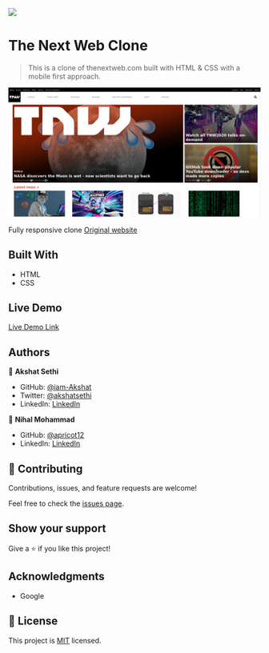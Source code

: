 ![](https://img.shields.io/badge/Microverse-blueviolet)

# The Next Web Clone

> This is a clone of thenextweb.com built with HTML & CSS with a mobile first approach.

![screenshot](./app_screenshot.png)

Fully responsive clone 
[Original website](https://thenextweb.com/)

## Built With

- HTML
- CSS


## Live Demo

[Live Demo Link](https://livedemo.com)




## Authors

👤 **Akshat Sethi**

- GitHub: [@iam-Akshat](https://github.com/githubhandle)
- Twitter: [@akshatsethi](https://twitter.com/akshatsethi)
- LinkedIn: [LinkedIn](https://www.linkedin.com/in/akshat-sethi-786737ba/)

👤 **Nihal Mohammad**

- GitHub: [@apricot12](https://github.com/apricot12)
- LinkedIn: [LinkedIn](https://www.linkedin.com/in/nihal-mohammed-1119391b2/)

## 🤝 Contributing

Contributions, issues, and feature requests are welcome!

Feel free to check the [issues page](issues/).

## Show your support

Give a ⭐️ if you like this project!

## Acknowledgments

- Google

## 📝 License

This project is [MIT](lic.url) licensed.